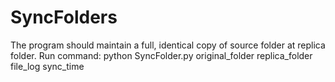 # SyncFolders
The program should maintain a full, identical copy of source folder at replica folder. 
Run command: python SyncFolder.py original_folder replica_folder file_log sync_time
